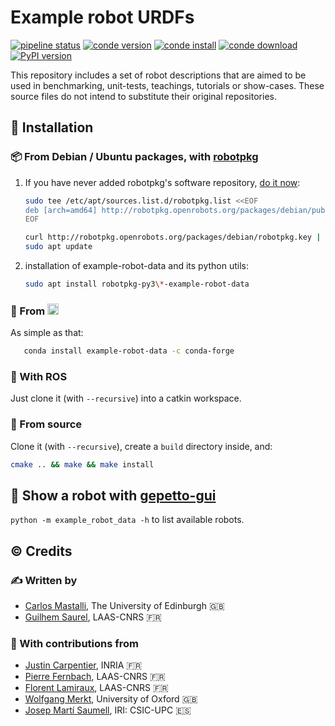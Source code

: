 # Example robot URDFs

[![pipeline status](https://gitlab.laas.fr/gepetto/example-robot-data/badges/master/pipeline.svg)](https://gitlab.laas.fr/gepetto/example-robot-data/-/commits/master)
[![conde version](https://img.shields.io/conda/vn/conda-forge/example-robot-data.svg)](https://anaconda.org/conda-forge/example-robot-data)
[![conde install](https://anaconda.org/conda-forge/example-robot-data/badges/installer/conda.svg)](https://anaconda.org/conda-forge/example-robot-data)
[![conde download](https://anaconda.org/conda-forge/example-robot-data/badges/downloads.svg)](https://anaconda.org/conda-forge/example-robot-data)
[![PyPI version](https://badge.fury.io/py/example-robot-data.svg)](https://badge.fury.io/py/example-robot-data)


This repository includes a set of robot descriptions that are aimed to be used in benchmarking, unit-tests, teachings,
tutorials or show-cases. These source files do not intend to substitute their original repositories.

## :penguin: Installation

### :package: From Debian / Ubuntu packages, with [robotpkg](http://robotpkg.openrobots.org)

1. If you have never added robotpkg's software repository, [do it now](http://robotpkg.openrobots.org/debian.html):
   ```bash
   sudo tee /etc/apt/sources.list.d/robotpkg.list <<EOF
   deb [arch=amd64] http://robotpkg.openrobots.org/packages/debian/pub $(lsb_release -sc) robotpkg
   EOF

   curl http://robotpkg.openrobots.org/packages/debian/robotpkg.key | sudo apt-key add -
   sudo apt update
   ```

2. installation of example-robot-data and its python utils:
   ```bash
   sudo apt install robotpkg-py3\*-example-robot-data
   ```

### :snake: From <img src="https://s3.amazonaws.com/conda-dev/conda_logo.svg" height="18">

As simple as that:
```bash
   conda install example-robot-data -c conda-forge
```

### :turtle: With ROS

Just clone it (with `--recursive`) into a catkin workspace.

### :file_folder: From source

Clone it (with `--recursive`), create a `build` directory inside, and:
```bash
cmake .. && make && make install
```

## :robot: Show a robot with [gepetto-gui](https://github.com/gepetto/gepetto-viewer-corba)

`python -m example_robot_data -h` to list available robots.

## :copyright: Credits

### :writing_hand: Written by

- [Carlos Mastalli](https://cmastalli.github.io/), The University of Edinburgh :uk:
- [Guilhem Saurel](https://github.com/nim65s), LAAS-CNRS :fr:

### :construction_worker: With contributions from

- [Justin Carpentier](https://jcarpent.github.io/), INRIA :fr:
- [Pierre Fernbach](https://pfernbach.github.io/), LAAS-CNRS :fr:
- [Florent Lamiraux](https://gepettoweb.laas.fr/index.php/Members/FlorentLamiraux), LAAS-CNRS :fr:
- [Wolfgang Merkt](http://www.wolfgangmerkt.com/research/), University of Oxford :uk:
- [Josep Martí Saumell](https://www.iri.upc.edu/staff/jmarti), IRI: CSIC-UPC :es:
